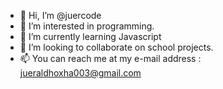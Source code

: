 - 👋 Hi, I’m @juercode
- 👀 I’m interested in programming.
- 🌱 I’m currently learning Javascript
- 💞️ I’m looking to collaborate on school projects.
- 📫 You can reach me at my e-mail address : jueraldhoxha003@gmail.com  

<!---
juercode/juercode is a ✨ special ✨ repository because its `README.md` (this file) appears on your GitHub profile.
You can click the Preview link to take a look at your changes.
--->
